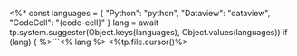<%*
const languages = {
	"Python": "python",
	"Dataview": "dataview",
	"CodeCell": "{code-cell}"
}
lang = await tp.system.suggester(Object.keys(languages), Object.values(languages)) 
if (lang) {
%>```<% lang %>
<%tp.file.cursor()%>
```<%* } %>
